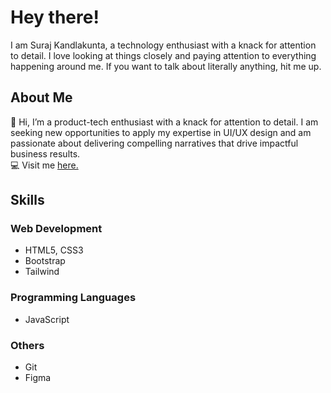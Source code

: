 # Hey there!
I am Suraj Kandlakunta, a technology enthusiast with a knack for attention to detail. I love looking at things closely and paying attention to everything happening around me. If you want to talk about literally anything, hit me up. 

## About Me
👋 Hi, I’m a product-tech enthusiast with a knack for attention to detail. I am seeking new opportunities to apply my expertise in UI/UX design and am passionate about delivering compelling narratives that drive impactful business results. <br>
 💻 Visit me <a href="https://suraj13.notion.site/SURAJ-KANDLAKUNTA-8ce29e07ed7d412babc08d56694f742a" >here.</a> <br>

## Skills 

### Web Development 
- HTML5, CSS3
- Bootstrap
- Tailwind 
### Programming Languages 
- JavaScript 
### Others
- Git
- Figma


